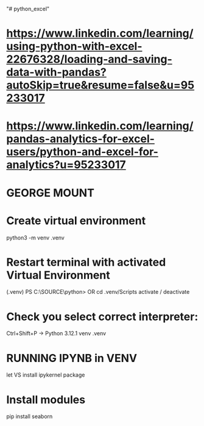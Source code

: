 "# python_excel" 

# https://www.linkedin.com/learning/using-python-with-excel-22676328/loading-and-saving-data-with-pandas?autoSkip=true&resume=false&u=95233017
# https://www.linkedin.com/learning/pandas-analytics-for-excel-users/python-and-excel-for-analytics?u=95233017

# GEORGE MOUNT

# Create virtual environment
python3 -m venv .venv

# Restart terminal with activated Virtual Environment
(.venv) PS C:\SOURCE\python> OR cd .venv/Scripts activate / deactivate

# Check you select correct interpreter:
Ctrl+Shift+P -> Python 3.12.1 venv .venv


# RUNNING IPYNB in VENV
let VS install ipykernel package

# Install modules
pip install seaborn


